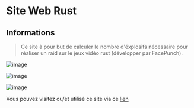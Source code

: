 # Site Web Rust 

## **Informations**

> Ce site à pour but de calculer le nombre d'éxplosifs nécessaire pour réaliser un raid sur le jeux vidéo rust (développer par FacePunch).

![image](https://user-images.githubusercontent.com/69736040/226207337-27ae90c4-5812-47ac-a555-a30edd99a776.png)

![image](https://user-images.githubusercontent.com/69736040/226207352-3bc95801-42bc-41fd-bd64-f420f9536ffa.png)

![image](https://user-images.githubusercontent.com/69736040/226207359-be5402d2-de07-49f8-b226-8a4843dd695f.png)



Vous pouvez visitez ou/et utilisé ce site via ce [lien](https://wartax.github.io/rust-site/) 

